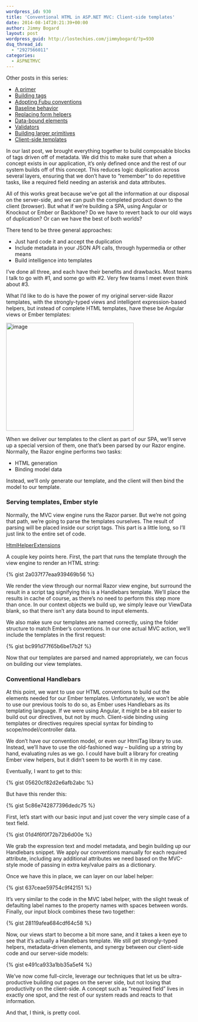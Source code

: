 ```yaml
---
wordpress_id: 930
title: 'Conventional HTML in ASP.NET MVC: Client-side templates'
date: 2014-08-14T20:21:39+00:00
author: Jimmy Bogard
layout: post
wordpress_guid: http://lostechies.com/jimmybogard/?p=930
dsq_thread_id:
  - "2927566011"
categories:
  - ASPNETMVC
---
```

<div>
  <p>
    Other posts in this series:
  </p>
  
  <ul>
    <li>
      <a href="http://lostechies.com/jimmybogard/2013/07/18/conventional-html-in-asp-net-mvc-a-primer/">A primer</a>
    </li>
    <li>
      <a href="http://lostechies.com/jimmybogard/2013/08/13/conventional-html-in-asp-net-mvc-building-tags/">Building tags</a>
    </li>
    <li>
      <a href="http://lostechies.com/jimmybogard/2014/07/11/conventional-html-in-asp-net-mvc-adopting-fubu-conventions/">Adopting Fubu conventions</a>
    </li>
    <li>
      <a href="http://lostechies.com/jimmybogard/2014/07/17/conventional-html-in-asp-net-mvc-baseline-behavior/">Baseline behavior</a>
    </li>
    <li>
      <a href="http://lostechies.com/jimmybogard/2014/07/22/conventional-html-in-asp-net-mvc-replacing-form-helpers/">Replacing form helpers</a>
    </li>
    <li>
      <a href="http://lostechies.com/jimmybogard/2014/07/23/conventional-html-in-asp-net-mvc-data-bound-elements/">Data-bound elements</a>
    </li>
    <li>
      <a href="http://lostechies.com/jimmybogard/2014/07/24/conventional-html-in-asp-net-mvc-validators/">Validators</a>
    </li>
    <li>
      <a href="http://lostechies.com/jimmybogard/2014/07/25/conventional-html-in-asp-net-mvc-building-larger-primitives/">Building larger primitives</a>
    </li>
    <li>
      <a href="http://lostechies.com/jimmybogard/2014/08/14/conventional-html-in-asp-net-mvc-client-side-templates/">Client-side templates</a>
    </li>
  </ul>
</div>

In our last post, we brought everything together to build composable blocks of tags driven off of metadata. We did this to make sure that when a concept exists in our application, it’s only defined once and the rest of our system builds off of this concept. This reduces logic duplication across several layers, ensuring that we don’t have to “remember” to do repetitive tasks, like a required field needing an asterisk and data attributes.

All of this works great because we’ve got all the information at our disposal on the server-side, and we can push the completed product down to the client (browser). But what if we’re building a SPA, using Angular or Knockout or Ember or Backbone? Do we have to revert back to our old ways of duplication? Or can we have the best of both worlds?

There tend to be three general approaches:

  * Just hard code it and accept the duplication
  * Include metadata in your JSON API calls, through hypermedia or other means
  * Build intelligence into templates

I’ve done all three, and each have their benefits and drawbacks. Most teams I talk to go with #1, and some go with #2. Very few teams I meet even think about #3.

What I’d like to do is have the power of my original server-side Razor templates, with the strongly-typed views and intelligent expression-based helpers, but instead of complete HTML templates, have these be Angular views or Ember templates:

[<img style="padding-top: 0px; padding-left: 0px; padding-right: 0px; border: 0px;" src="http://lostechies.com/content/jimmybogard/uploads/2014/08/image_thumb.png" alt="image" width="346" height="293" border="0" />](http://lostechies.com/content/jimmybogard/uploads/2014/08/image.png)

When we deliver our templates to the client as part of our SPA, we’ll serve up a special version of them, one that’s been parsed by our Razor engine. Normally, the Razor engine performs two tasks:

  * HTML generation
  * Binding model data

Instead, we’ll only generate our template, and the client will then bind the model to our template.

### Serving templates, Ember style

Normally, the MVC view engine runs the Razor parser. But we’re not going that path, we’re going to parse the templates ourselves. The result of parsing will be placed inside our script tags. This part is a little long, so I’ll just link to the entire set of code.

[HtmlHelperExtensions](https://gist.github.com/jbogard/47a8f67e5050bd10f2b8)

A couple key points here. First, the part that runs the template through the view engine to render an HTML string:

{% gist 2a037f77eaa939469b56 %}

We render the view through our normal Razor view engine, but surround the result in a script tag signifying this is a Handlebars template. We’ll place the results in cache of course, as there’s no need to perform this step more than once. In our context objects we build up, we simply leave our ViewData blank, so that there isn’t any data bound to input elements.

We also make sure our templates are named correctly, using the folder structure to match Ember’s conventions. In our one actual MVC action, we’ll include the templates in the first request:

{% gist bc991d77f65b6be17b2f %}

Now that our templates are parsed and named appropriately, we can focus on building our view templates.

### Conventional Handlebars

At this point, we want to use our HTML conventions to build out the elements needed for our Ember templates. Unfortunately, we won’t be able to use our previous tools to do so, as Ember uses Handlebars as its templating language. If we were using Angular, it might be a bit easier to build out our directives, but not by much. Client-side binding using templates or directives requires special syntax for binding to scope/model/controller data.

We don’t have our convention model, or even our HtmlTag library to use. Instead, we’ll have to use the old-fashioned way – building up a string by hand, evaluating rules as we go. I could have built a library for creating Ember view helpers, but it didn’t seem to be worth it in my case.

Eventually, I want to get to this:

{% gist 05620cf82d2e6afb2abc %}

But have this render this:

{% gist 5c86e742877396dedc75 %}

First, let’s start with our basic input and just cover the very simple case of a text field.

{% gist 01d4f6f0f72b72b6d00e %}

We grab the expression text and model metadata, and begin building up our Handlebars snippet. We apply our conventions manually for each required attribute, including any additional attributes we need based on the MVC-style mode of passing in extra key/value pairs as a dictionary.

Once we have this in place, we can layer on our label helper:

{% gist 637ceae59754c9f42151 %}

It’s very similar to the code in the MVC label helper, with the slight tweak of defaulting label names to the property names with spaces between words. Finally, our input block combines these two together:

{% gist 28119afea684cdf64c58 %}

Now, our views start to become a bit more sane, and it takes a keen eye to see that it’s actually a Handlebars template. We still get strongly-typed helpers, metadata-driven elements, and synergy between our client-side code and our server-side models:

{% gist e491ca933a1bb35a5ef4 %}

We’ve now come full-circle, leverage our techniques that let us be ultra-productive building out pages on the server side, but not losing that productivity on the client-side. A concept such as “required field” lives in exactly one spot, and the rest of our system reads and reacts to that information.

And that, I think, is pretty cool.